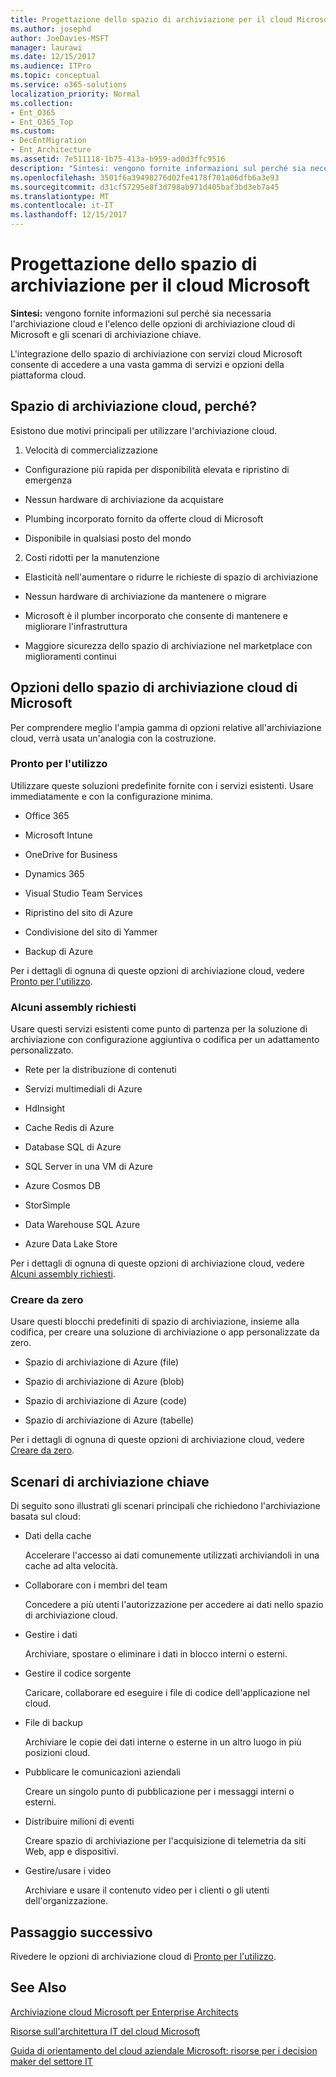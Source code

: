 ```yaml
---
title: Progettazione dello spazio di archiviazione per il cloud Microsoft
ms.author: josephd
author: JoeDavies-MSFT
manager: laurawi
ms.date: 12/15/2017
ms.audience: ITPro
ms.topic: conceptual
ms.service: o365-solutions
localization_priority: Normal
ms.collection:
- Ent_O365
- Ent_O365_Top
ms.custom:
- DecEntMigration
- Ent_Architecture
ms.assetid: 7e511118-1b75-413a-b959-ad0d3ffc9516
description: "Sintesi: vengono fornite informazioni sul perché sia necessaria l'archiviazione cloud e l'elenco delle opzioni di archiviazione cloud di Microsoft e gli scenari di archiviazione chiave."
ms.openlocfilehash: 3501f6a39498276d02fe4178f701a06dfb6a3e93
ms.sourcegitcommit: d31cf57295e8f3d798ab971d405baf3bd3eb7a45
ms.translationtype: MT
ms.contentlocale: it-IT
ms.lasthandoff: 12/15/2017
---
```

# <a name="designing-storage-for-the-microsoft-cloud"></a>Progettazione dello spazio di archiviazione per il cloud Microsoft

 **Sintesi:** vengono fornite informazioni sul perché sia necessaria l'archiviazione cloud e l'elenco delle opzioni di archiviazione cloud di Microsoft e gli scenari di archiviazione chiave.
  
L'integrazione dello spazio di archiviazione con servizi cloud Microsoft consente di accedere a una vasta gamma di servizi e opzioni della piattaforma cloud.
  
## <a name="why-cloud-storage"></a>Spazio di archiviazione cloud, perché?

Esistono due motivi principali per utilizzare l'archiviazione cloud.
  
1. Velocità di commercializzazione
    
  - Configurazione più rapida per disponibilità elevata e ripristino di emergenza
    
  - Nessun hardware di archiviazione da acquistare
    
  - Plumbing incorporato fornito da offerte cloud di Microsoft
    
  - Disponibile in qualsiasi posto del mondo
    
2. Costi ridotti per la manutenzione
    
  - Elasticità nell'aumentare o ridurre le richieste di spazio di archiviazione
    
  - Nessun hardware di archiviazione da mantenere o migrare
    
  - Microsoft è il plumber incorporato che consente di mantenere e migliorare l'infrastruttura
    
  - Maggiore sicurezza dello spazio di archiviazione nel marketplace con miglioramenti continui
    
## <a name="microsoft-cloud-storage-options"></a>Opzioni dello spazio di archiviazione cloud di Microsoft

Per comprendere meglio l'ampia gamma di opzioni relative all'archiviazione cloud, verrà usata un'analogia con la costruzione.
  
### <a name="move-in-ready"></a>Pronto per l'utilizzo

Utilizzare queste soluzioni predefinite fornite con i servizi esistenti. Usare immediatamente e con la configurazione minima.
  
- Office 365
    
- Microsoft Intune
    
- OneDrive for Business
    
- Dynamics 365
    
- Visual Studio Team Services
    
- Ripristino del sito di Azure
    
- Condivisione del sito di Yammer
    
- Backup di Azure
    
Per i dettagli di ognuna di queste opzioni di archiviazione cloud, vedere [Pronto per l'utilizzo](move-in-ready.md).
  
### <a name="some-assembly-required"></a>Alcuni assembly richiesti

Usare questi servizi esistenti come punto di partenza per la soluzione di archiviazione con configurazione aggiuntiva o codifica per un adattamento personalizzato.
  
- Rete per la distribuzione di contenuti
    
- Servizi multimediali di Azure
    
- HdInsight
    
- Cache Redis di Azure
    
- Database SQL di Azure
    
- SQL Server in una VM di Azure
    
- Azure Cosmos DB
    
- StorSimple
    
- Data Warehouse SQL Azure
    
- Azure Data Lake Store
    
Per i dettagli di ognuna di queste opzioni di archiviazione cloud, vedere [Alcuni assembly richiesti](some-assembly-required.md).
  
### <a name="build-from-the-ground-up"></a>Creare da zero

Usare questi blocchi predefiniti di spazio di archiviazione, insieme alla codifica, per creare una soluzione di archiviazione o app personalizzate da zero.
  
- Spazio di archiviazione di Azure (file)
    
- Spazio di archiviazione di Azure (blob)
    
- Spazio di archiviazione di Azure (code)
    
- Spazio di archiviazione di Azure (tabelle)
    
Per i dettagli di ognuna di queste opzioni di archiviazione cloud, vedere [Creare da zero](build-from-the-ground-up.md).
  
## <a name="key-storage-scenarios"></a>Scenari di archiviazione chiave

Di seguito sono illustrati gli scenari principali che richiedono l'archiviazione basata sul cloud:
  
- Dati della cache
    
    Accelerare l'accesso ai dati comunemente utilizzati archiviandoli in una cache ad alta velocità.
    
- Collaborare con i membri del team
    
    Concedere a più utenti l'autorizzazione per accedere ai dati nello spazio di archiviazione cloud.
    
- Gestire i dati
    
    Archiviare, spostare o eliminare i dati in blocco interni o esterni.
    
- Gestire il codice sorgente
    
    Caricare, collaborare ed eseguire i file di codice dell'applicazione nel cloud.
    
- File di backup
    
    Archiviare le copie dei dati interne o esterne in un altro luogo in più posizioni cloud.
    
- Pubblicare le comunicazioni aziendali
    
    Creare un singolo punto di pubblicazione per i messaggi interni o esterni.
    
- Distribuire milioni di eventi
    
    Creare spazio di archiviazione per l'acquisizione di telemetria da siti Web, app e dispositivi.
    
- Gestire/usare i video
    
    Archiviare e usare il contenuto video per i clienti o gli utenti dell'organizzazione.
    
## <a name="next-step"></a>Passaggio successivo

Rivedere le opzioni di archiviazione cloud di [Pronto per l'utilizzo](move-in-ready.md).
  
## <a name="see-also"></a>See Also

[Archiviazione cloud Microsoft per Enterprise Architects](microsoft-cloud-storage-for-enterprise-architects.md)
  
[Risorse sull'architettura IT del cloud Microsoft](microsoft-cloud-it-architecture-resources.md)

[Guida di orientamento del cloud aziendale Microsoft: risorse per i decision maker del settore IT](https://sway.com/FJ2xsyWtkJc2taRD)


